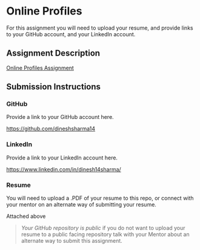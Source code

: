 # Online Profiles
For this assignment you will need to upload your resume, and provide links to your GitHub account, and your LinkedIn account.

## Assignment Description
[Online Profiles Assignment](https://education.launchcode.org/liftoff/assignments/online-profiles/)

## Submission Instructions
 
### GitHub
Provide a link to your GitHub account here.

https://github.com/dineshsharma14
 
### LinkedIn
Provide a link to your LinkedIn account here.

https://www.linkedin.com/in/dinesh14sharma/

### Resume
You will need to upload a .PDF of your resume to this repo, or connect with your mentor on an alternate way of submitting your resume.

Attached above

> *Your GitHub repository is public* if you do not want to upload your resume to a public facing repository talk with your Mentor about an alternate way to submit this assignment.
